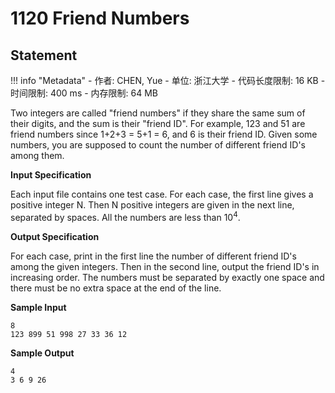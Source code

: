 
# 1120 Friend Numbers

## Statement

!!! info "Metadata"
    - 作者: CHEN, Yue
    - 单位: 浙江大学
    - 代码长度限制: 16 KB
    - 时间限制: 400 ms
    - 内存限制: 64 MB

Two integers are called "friend numbers" if they share the same sum of their digits, and the sum is their "friend ID". For example, 123 and 51 are friend numbers since 1+2+3 = 5+1 = 6, and 6 is their friend ID. Given some numbers, you are supposed to count the number of different friend ID's among them.

**Input Specification**

Each input file contains one test case. For each case, the first line gives a positive integer N. Then N positive integers are given in the next line, separated by spaces. All the numbers are less than $10^4$.

**Output Specification**

For each case, print in the first line the number of different friend ID's among the given integers. Then in the second line, output the friend ID's in increasing order. The numbers must be separated by exactly one space and there must be no extra space at the end of the line.

**Sample Input**
```plaintext
8
123 899 51 998 27 33 36 12
```

**Sample Output**
```plaintext
4
3 6 9 26
```

